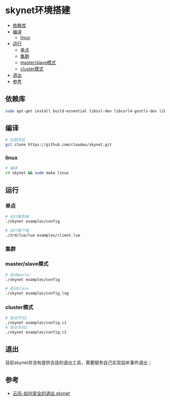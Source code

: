 # skynet环境搭建

<!-- vim-markdown-toc GFM -->

* [依赖库](#依赖库)
* [编译](#编译)
    - [linux](#linux)
* [运行](#运行)
    - [单点](#单点)
    - [集群](#集群)
    - [master/slave模式](#masterslave模式)
    - [cluster模式](#cluster模式)
* [退出](#退出)
* [参考](#参考)

<!-- vim-markdown-toc -->



## 依赖库

```sh
sudo apt-get install build-essential libssl-dev libcurl4-gnutls-dev libexpat1-dev gettext unzip autoconf libreadline-dev
```



## 编译

```sh
# 拉取项目
git clone https://github.com/cloudwu/skynet.git
```

### linux

```sh
# 编译
cd skynet && sudo make linux
```



## 运行

### 单点

```sh
# 运行服务端
./skynet examples/config

# 运行客户端
./3rd/lua/lua examples/client.lua
```

### 集群

### master/slave模式

```sh
# 启动master
./skynet examples/config

# 启动slave
./skynet examples/config_log
```

### cluster模式

```sh
# 启动节点1
./skynet examples/config.c1
# 启动节点2
./skynet examples/config.c2
```



## 退出

目前skynet并没有提供合适的退出工具，需要服务自己实现监听事件退出；



## 参考

- [云风-如何安全的退出 skynet](https://blog.codingnow.com/2013/08/exit_skynet.html)

